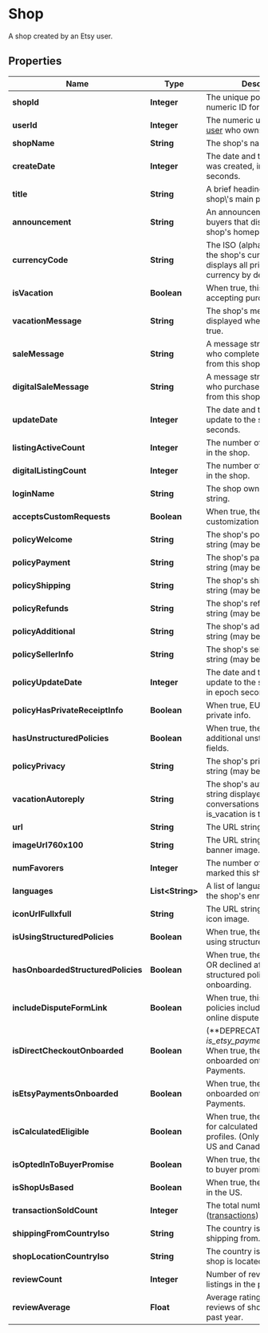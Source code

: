 

# Shop

A shop created by an Etsy user.

## Properties

Name | Type | Description | Notes
------------ | ------------- | ------------- | -------------
**shopId** | **Integer** | The unique positive non-zero numeric ID for an Etsy Shop. | 
**userId** | **Integer** | The numeric user ID of the [user](/documentation/reference#tag/User) who owns this shop. | 
**shopName** | **String** | The shop&#39;s name string. | 
**createDate** | **Integer** | The date and time this shop was created, in epoch seconds. | 
**title** | **String** | A brief heading string for the shop\\&#39;s main page. | 
**announcement** | **String** | An announcement string to buyers that displays on the shop&#39;s homepage. | 
**currencyCode** | **String** | The ISO (alphabetic) code for the shop&#39;s currency. The shop displays all prices in this currency by default. | 
**isVacation** | **Boolean** | When true, this shop is not accepting purchases. | 
**vacationMessage** | **String** | The shop&#39;s message string displayed when is_vacation is true. | 
**saleMessage** | **String** | A message string sent to users who complete a purchase from this shop. | 
**digitalSaleMessage** | **String** | A message string sent to users who purchase a digital item from this shop. | 
**updateDate** | **Integer** | The date and time of the last update to the shop, in epoch seconds. | 
**listingActiveCount** | **Integer** | The number of active listings in the shop. | 
**digitalListingCount** | **Integer** | The number of digital listings in the shop. | 
**loginName** | **String** | The shop owner\\&#39;s login name string. | 
**acceptsCustomRequests** | **Boolean** | When true, the shop accepts customization requests. | 
**policyWelcome** | **String** | The shop&#39;s policy welcome string (may be blank). | 
**policyPayment** | **String** | The shop&#39;s payment policy string (may be blank). | 
**policyShipping** | **String** | The shop&#39;s shipping policy string (may be blank). | 
**policyRefunds** | **String** | The shop&#39;s refund policy string (may be blank). | 
**policyAdditional** | **String** | The shop&#39;s additional policies string (may be blank). | 
**policySellerInfo** | **String** | The shop&#39;s seller infomation string (may be blank). | 
**policyUpdateDate** | **Integer** | The date and time of the last update to the shop&#39;s policies, in epoch seconds. | 
**policyHasPrivateReceiptInfo** | **Boolean** | When true, EU receipts display private info. | 
**hasUnstructuredPolicies** | **Boolean** | When true, the shop displays additional unstructured policy fields. | 
**policyPrivacy** | **String** | The shop&#39;s privacy policy string (may be blank). | 
**vacationAutoreply** | **String** | The shop&#39;s automatic reply string displayed in new conversations when is_vacation is true. | 
**url** | **String** | The URL string for this shop. | 
**imageUrl760x100** | **String** | The URL string for this shop&#39;s banner image. | 
**numFavorers** | **Integer** | The number of users who marked this shop a favorite. | 
**languages** | **List&lt;String&gt;** | A list of language strings for the shop&#39;s enrolled languages. | 
**iconUrlFullxfull** | **String** | The URL string for this shop&#39;s icon image. | 
**isUsingStructuredPolicies** | **Boolean** | When true, the shop accepted using structured policies. | 
**hasOnboardedStructuredPolicies** | **Boolean** | When true, the shop accepted OR declined after viewing structured policies onboarding. | 
**includeDisputeFormLink** | **Boolean** | When true, this shop\\&#39;s policies include a link to an EU online dispute form. | 
**isDirectCheckoutOnboarded** | **Boolean** | (**DEPRECATED: Replaced by _is_etsy_payments_onboarded._) When true, the shop has onboarded onto Etsy Payments. | 
**isEtsyPaymentsOnboarded** | **Boolean** | When true, the shop has onboarded onto Etsy Payments. | 
**isCalculatedEligible** | **Boolean** | When true, the shop is elegible for calculated shipping profiles. (Only available in the US and Canada) | 
**isOptedInToBuyerPromise** | **Boolean** | When true, the shop opted in to buyer promise. | 
**isShopUsBased** | **Boolean** | When true, the shop is based in the US. | 
**transactionSoldCount** | **Integer** | The total number of sales ([transactions](/documentation/reference#tag/Shop-Receipt-Transactions)) for this shop | 
**shippingFromCountryIso** | **String** | The country iso the shop is shipping from. | 
**shopLocationCountryIso** | **String** | The country iso where the shop is located. | 
**reviewCount** | **Integer** | Number of reviews of shop listings in the past year. | 
**reviewAverage** | **Float** | Average rating based on reviews of shop listings in the past year. | 



